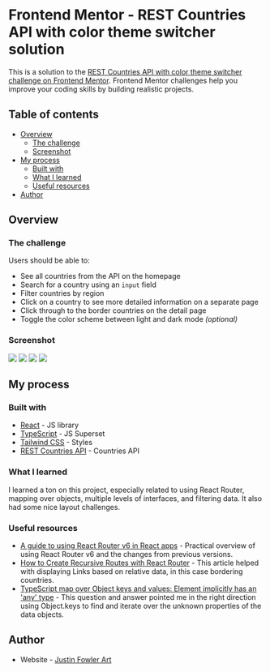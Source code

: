 # Frontend Mentor - REST Countries API with color theme switcher solution

This is a solution to the [REST Countries API with color theme switcher challenge on Frontend Mentor](https://www.frontendmentor.io/challenges/rest-countries-api-with-color-theme-switcher-5cacc469fec04111f7b848ca). Frontend Mentor challenges help you improve your coding skills by building realistic projects. 

## Table of contents

- [Overview](#overview)
  - [The challenge](#the-challenge)
  - [Screenshot](#screenshot)
- [My process](#my-process)
  - [Built with](#built-with)
  - [What I learned](#what-i-learned)
  - [Useful resources](#useful-resources)
- [Author](#author)

## Overview

### The challenge

Users should be able to:

- See all countries from the API on the homepage
- Search for a country using an `input` field
- Filter countries by region
- Click on a country to see more detailed information on a separate page
- Click through to the border countries on the detail page
- Toggle the color scheme between light and dark mode *(optional)*

### Screenshot

![](./design/final-mobile-home.png)
![](./design/final-mobile-detail.png)
![](./design/final-desktop-home.png)
![](./design/final-desktop-detail.png)

## My process

### Built with

- [React](https://reactjs.org/) - JS library
- [TypeScript](https://www.typescriptlang.org/) - JS Superset
- [Tailwind CSS](https://tailwindcss.com/) - Styles
- [REST Countries API](https://restcountries.com) - Countries API

### What I learned

I learned a ton on this project, especially related to using React Router, mapping over objects, multiple levels of interfaces, and filtering data. It also had some nice layout challenges.

### Useful resources

- [A guide to using React Router v6 in React apps](https://blog.logrocket.com/react-router-v6/) - Practical overview of using React Router v6 and the changes from previous versions.
- [How to Create Recursive Routes with React Router](https://ui.dev/react-router-recursive-paths) - This article helped with displaying Links based on relative data, in this case bordering countries.
- [TypeScript map over Object keys and values: Element implicitly has an 'any' type](https://stackoverflow.com/questions/62445521/typescript-map-over-object-keys-and-values-element-implicitly-has-an-any-type) - This question and answer pointed me in the right direction using Object.keys to find and iterate over the unknown properties of the data objects.

## Author

- Website - [Justin Fowler Art](https://www.justinfowlerart.com)